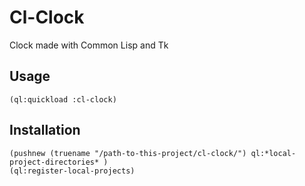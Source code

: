 # Cl-Clock

Clock made with Common Lisp and Tk

## Usage

```
(ql:quickload :cl-clock)
```
## Installation

```
(pushnew (truename "/path-to-this-project/cl-clock/") ql:*local-project-directories* )
(ql:register-local-projects)
```
